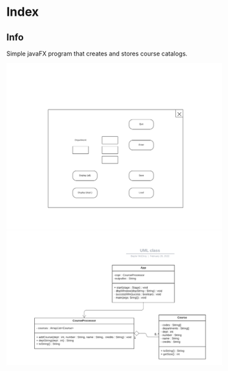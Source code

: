 # Index

## Info

Simple javaFX program that creates and stores course catalogs.

![](docs/Images/GUI.png)
![](docs/Images/UML.png)
